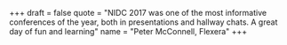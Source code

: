 +++
draft = false
quote = "NIDC 2017 was one of the most informative conferences of the year, both in presentations and hallway chats. A great day of fun and learning"
name = "Peter McConnell, Flexera"
+++
